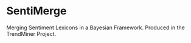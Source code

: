 SentiMerge
==========

Merging Sentiment Lexicons in a Bayesian Framework.  Produced in the TrendMiner Project.
